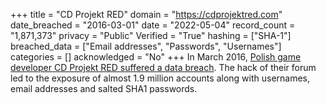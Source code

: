 +++
title = "CD Projekt RED"
domain = "https://cdprojektred.com"
date_breached = "2016-03-01"
date = "2022-05-04"
record_count = "1,871,373"
privacy = "Public"
Verified = "True"
hashing = ["SHA-1"]
breached_data = ["Email addresses", "Passwords", "Usernames"]
categories = []
acknowledged = "No"
+++
In March 2016, <a href="http://forums.cdprojektred.com/forum/en/the-witcher-series/news-aa/7248610-important-potential-unauthorized-access-to-the-forums%E2%80%99-data" target="_blank" rel="noopener">Polish game developer CD Projekt RED suffered a data breach</a>. The hack of their forum led to the exposure of almost 1.9 million accounts along with usernames, email addresses and salted SHA1 passwords.
